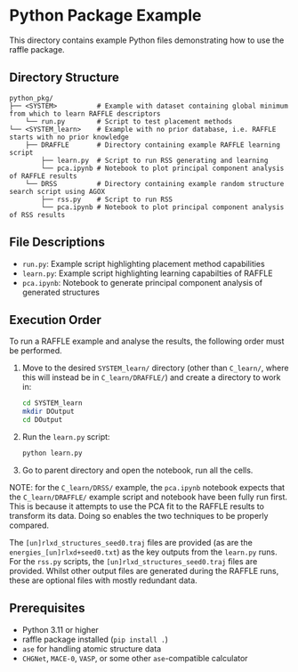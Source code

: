 # Python Package Example

This directory contains example Python files demonstrating how to use the raffle package.

## Directory Structure

```
python_pkg/
├── <SYSTEM>          # Example with dataset containing global minimum from which to learn RAFFLE descriptors
    └── run.py        # Script to test placement methods
└── <SYSTEM_learn>    # Example with no prior database, i.e. RAFFLE starts with no prior knowledge
    ├── DRAFFLE       # Directory containing example RAFFLE learning script
        ├── learn.py  # Script to run RSS generating and learning
        └── pca.ipynb # Notebook to plot principal component analysis of RAFFLE results
    └── DRSS          # Directory containing example random structure search script using AGOX
        ├── rss.py    # Script to run RSS
        └── pca.ipynb # Notebook to plot principal component analysis of RSS results
```

## File Descriptions

- `run.py`: Example script highlighting placement method capabilities
- `learn.py`: Example script highlighting learning capabilties of RAFFLE
- `pca.ipynb`: Notebook to generate principal component analysis of generated structures

## Execution Order

To run a RAFFLE example and analyse the results, the following order must be performed.
1. Move to the desired `SYSTEM_learn/` directory (other than `C_learn/`, where this will instead be in `C_learn/DRAFFLE/`) and create a directory to work in:
   ```bash
   cd SYSTEM_learn
   mkdir DOutput
   cd DOutput
   ```

2. Run the `learn.py` script:
   ```bash
   python learn.py
   ```

3. Go to parent directory and open the notebook, run all the cells.

NOTE: for the `C_learn/DRSS/` example, the `pca.ipynb` notebook expects that the `C_learn/DRAFFLE/` example script and notebook have been fully run first.
This is because it attempts to use the PCA fit to the RAFFLE results to transform its data.
Doing so enables the two techniques to be properly compared.

The `[un]rlxd_structures_seed0.traj` files are provided (as are the `energies_[un]rlxd+seed0.txt`) as the key outputs from the `learn.py` runs.
For the `rss.py` scripts, the `[un]rlxd_structures_seed0.traj` files are provided.
Whilst other output files are generated during the RAFFLE runs, these are optional files with mostly redundant data.

## Prerequisites

- Python 3.11 or higher
- raffle package installed (`pip install .`)
- `ase` for handling atomic structure data
- `CHGNet`, `MACE-0`, `VASP`, or some other `ase`-compatible calculator

